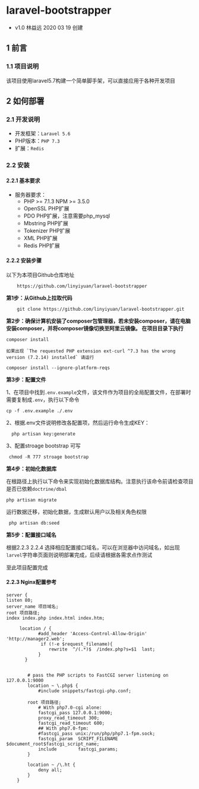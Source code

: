 # laravel-bootstrapper

- v1.0 林益远 2020 03 19 创建

## 1 前言
### 1.1 项目说明
该项目使用laravel5.7构建一个简单脚手架，可以直接应用于各种开发项目

## 2 如何部署
### 2.1 开发说明
- 开发框架：`Laravel 5.6` 
- PHP版本：`PHP 7.3`
- 扩展：`Redis`

### 2.2 安装
#### 2.2.1 基本要求
- 服务器要求：
	- PHP >= 7.1.3
	  NPM >= 3.5.0
	- OpenSSL PHP扩展
	- PDO PHP扩展，注意需要php_mysql
	- Mbstring PHP扩展
	- Tokenizer PHP扩展
	- XML PHP扩展
	- Redis PHP扩展

#### 2.2.2 安装步骤
以下为本项目Github仓库地址

		https://github.com/linyiyuan/laravel-bootstrapper
	

**第1步：从Github上拉取代码**
    
        git clone https://github.com/linyiyuan/laravel-bootstrapper.git

**第2步：确保计算机安装了composer包管理器，若未安装composer，请在电脑安装composer，并将composer镜像切换至阿里云镜像。 在项目目录下执行**
	
	composer install

	如果出现 `The requested PHP extension ext-curl ^7.3 has the wrong version (7.2.14) installed` 请运行

	composer install --ignore-platform-reqs
	


**第3步：配置文件**

1、在项目中找到`.env.example`文件，该文件作为项目的全局配置文件，在部署时需要复制成`.env`，执行以下命令

	cp -f .env.example ./.env
2、根据.env文件说明修改各配置项，然后运行命令生成KEY：

	  php artisan key:generate

3、配置stroage bootstrap 可写

	 chmod -R 777 stroage bootstrap

**第4步：初始化数据库**

在根路径上执行以下命令来实现初始化数据库结构。注意执行该命令前请检查项目是否已依赖`doctrine/dbal`

	php artisan migrate

运行数据迁移，初始化数据，生成默认用户以及相关角色权限

	 php artisan db:seed

**第5步：配置接口域名**

根据2.2.3 2.2.4 选择相应配置接口域名，可以在浏览器中访问域名，如出现`larvel`字符串页面则说明部署完成，后续请根据各需求点作测试


至此项目配置完成


#### 2.2.3 Nginx配置参考
	
	server {
    listen 80;
    server_name 项目域名;
    root 项目路径;
    index index.php index.html index.htm;
    
		 location / {
		        #add_header 'Access-Control-Allow-Origin' 'http://manager2.web';
		         if (!-e $request_filename){
		            rewrite  ^/(.*)$  /index.php?s=$1  last;
		        }
		   }


		    # pass the PHP scripts to FastCGI server listening on 127.0.0.1:9000
		    location ~ \.php$ {
		        #include snippets/fastcgi-php.conf;

			root 项目路径;
		 		# With php7.0-cgi alone:
		 		fastcgi_pass 127.0.0.1:9000;
				proxy_read_timeout 300;
				fastcgi_read_timeout 600;
				## With php7.0-fpm:
				#fastcgi_pass unix:/run/php/php7.1-fpm.sock;
				fastcgi_param  SCRIPT_FILENAME  $document_root$fastcgi_script_name;
			    include        fastcgi_params;
		    }

		    location ~ /\.ht {
		        deny all;
		    }
		}
